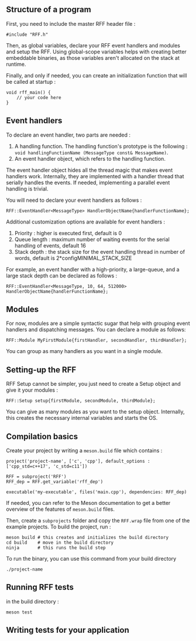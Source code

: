 ## Structure of a program

First, you need to include the master RFF header file :
```
#include "RFF.h"
``` 

Then, as global variables, declare your RFF event handlers and modules and setup the RFF. 
Using global-scope variables helps with creating better embeddable binaries, as those variables aren't allocated on the stack at runtime.

Finally, and only if needed, you can create an initialization function that will be called at startup :
```
void rff_main() {
    // your code here 
}
```

## Event handlers

To declare an event handler, two parts are needed :

1) A handling function. The handling function's prototype is the following : `void handlingFunctionName (MessageType const& MessageName)`.
2) An event handler object, which refers to the handling function.

The event handler object hides all the thread magic that makes event handlers work. Internally, they are implemented with a handler thread that serially handles the events. If needed, implementing a parallel event handling is trivial.

You will need to declare your event handlers as follows :
```
RFF::EventHandler<MessageType> HandlerObjectName{handlerFunctionName};
```

Additional customization options are available for event handlers :

1) Priority : higher is executed first, default is 0
2) Queue length : maximum number of waiting events for the serial handling of events, default 16
3) Stack depth : the stack size for the event handling thread in number of words, default is 2*configMINIMAL_STACK_SIZE

For example, an event handler with a high-priority, a large-queue, and a large stack depth can be declared as follows :
```
RFF::EventHandler<MessageType, 10, 64, 512000> HandlerObjectName{handlerFunctionName};
```



## Modules

For now, modules are a simple syntactic sugar that help with grouping event handlers and dispatching messages. You can declare a module as follows:
``` 
RFF::Module MyFirstModule{firstHandler, secondHandler, thirdHandler};
```

You can group as many handlers as you want in a single module.

## Setting-up the RFF

RFF Setup cannot be simpler, you just need to create a Setup object and give it your modules :

```
RFF::Setup setup{firstModule, secondModule, thirdModule};
```

You can give as many modules as you want to the setup object. Internally, this creates the necessary internal variables and starts the OS.



## Compilation basics

Create your project by writing a `meson.build` file which contains :
``` 
project('project-name', ['c', 'cpp'], default_options : ['cpp_std=c++17', 'c_std=c11'])

RFF = subproject('RFF')
RFF_dep = RFF.get_variable('rff_dep')

executable('my-executable', files('main.cpp'), dependencies: RFF_dep)
``` 
If needed, you can refer to the Meson documentation to get a better overview of the features of `meson.build` files.

Then, create a `subprojects` folder and copy the `RFF.wrap` file from one of the example projects. 
To build the project, run :
``` 
meson build # this creates and initializes the build directory
cd build    # move in the build directory
ninja       # this runs the build step
```

To run the binary, you can use this command from your build directory
```
./project-name
```

## Running RFF tests

in the build directory :

``` 
meson test
```

## Writing tests for your application